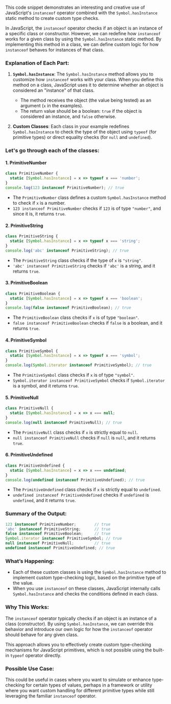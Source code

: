 This code snippet demonstrates an interesting and creative use of JavaScript's `instanceof` operator combined with the `Symbol.hasInstance` static method to create custom type checks. 

In JavaScript, the `instanceof` operator checks if an object is an instance of a specific class or constructor. However, we can redefine how `instanceof` works for a given class by using the `Symbol.hasInstance` static method. By implementing this method in a class, we can define custom logic for how `instanceof` behaves for instances of that class.

### Explanation of Each Part:

1. **`Symbol.hasInstance`**:
   The `Symbol.hasInstance` method allows you to customize how `instanceof` works with your class. When you define this method on a class, JavaScript uses it to determine whether an object is considered an "instance" of that class.

   - The method receives the object (the value being tested) as an argument (`x` in the examples).
   - The return value should be a boolean: `true` if the object is considered an instance, and `false` otherwise.

2. **Custom Classes**:
   Each class in your example redefines `Symbol.hasInstance` to check the type of the object using `typeof` (for primitive types) or direct equality checks (for `null` and `undefined`).

### Let's go through each of the classes:

#### 1. **PrimitiveNumber**
```javascript
class PrimitiveNumber {
  static [Symbol.hasInstance] = x => typeof x === 'number';
}
console.log(123 instanceof PrimitiveNumber); // true
```
- The `PrimitiveNumber` class defines a custom `Symbol.hasInstance` method to check if `x` is a number.
- `123 instanceof PrimitiveNumber` checks if `123` is of type `"number"`, and since it is, it returns `true`.

#### 2. **PrimitiveString**
```javascript
class PrimitiveString {
  static [Symbol.hasInstance] = x => typeof x === 'string';
}
console.log('abc' instanceof PrimitiveString); // true
```
- The `PrimitiveString` class checks if the type of `x` is `"string"`.
- `'abc' instanceof PrimitiveString` checks if `'abc'` is a string, and it returns `true`.

#### 3. **PrimitiveBoolean**
```javascript
class PrimitiveBoolean {
  static [Symbol.hasInstance] = x => typeof x === 'boolean';
}
console.log(false instanceof PrimitiveBoolean); // true
```
- The `PrimitiveBoolean` class checks if `x` is of type `"boolean"`.
- `false instanceof PrimitiveBoolean` checks if `false` is a boolean, and it returns `true`.

#### 4. **PrimitiveSymbol**
```javascript
class PrimitiveSymbol {
  static [Symbol.hasInstance] = x => typeof x === 'symbol';
}
console.log(Symbol.iterator instanceof PrimitiveSymbol); // true
```
- The `PrimitiveSymbol` class checks if `x` is of type `"symbol"`.
- `Symbol.iterator instanceof PrimitiveSymbol` checks if `Symbol.iterator` is a symbol, and it returns `true`.

#### 5. **PrimitiveNull**
```javascript
class PrimitiveNull {
  static [Symbol.hasInstance] = x => x === null;
}
console.log(null instanceof PrimitiveNull); // true
```
- The `PrimitiveNull` class checks if `x` is strictly equal to `null`.
- `null instanceof PrimitiveNull` checks if `null` is `null`, and it returns `true`.

#### 6. **PrimitiveUndefined**
```javascript
class PrimitiveUndefined {
  static [Symbol.hasInstance] = x => x === undefined;
}
console.log(undefined instanceof PrimitiveUndefined); // true
```
- The `PrimitiveUndefined` class checks if `x` is strictly equal to `undefined`.
- `undefined instanceof PrimitiveUndefined` checks if `undefined` is `undefined`, and it returns `true`.

### Summary of the Output:
```javascript
123 instanceof PrimitiveNumber;        // true
'abc' instanceof PrimitiveString;      // true
false instanceof PrimitiveBoolean;     // true
Symbol.iterator instanceof PrimitiveSymbol; // true
null instanceof PrimitiveNull;         // true
undefined instanceof PrimitiveUndefined; // true
```

### What’s Happening:
- Each of these custom classes is using the `Symbol.hasInstance` method to implement custom type-checking logic, based on the primitive type of the value.
- When you use `instanceof` on these classes, JavaScript internally calls `Symbol.hasInstance` and checks the conditions defined in each class.

### Why This Works:
The `instanceof` operator typically checks if an object is an instance of a class (constructor). By using `Symbol.hasInstance`, we can override this behavior and introduce our own logic for how the `instanceof` operator should behave for any given class.

This approach allows you to effectively create custom type-checking mechanisms for JavaScript primitives, which is not possible using the built-in `typeof` operator directly.

### Possible Use Case:
This could be useful in cases where you want to simulate or enhance type-checking for certain types of values, perhaps in a framework or utility where you want custom handling for different primitive types while still leveraging the familiar `instanceof` operator.
